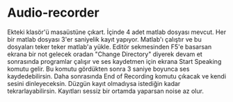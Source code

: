 # Audio-recorder
Ekteki klasör'ü masaüstüne çıkart. İçinde 4 adet matlab dosyası mevcut. Her bir matlab dosyası 3'er saniyelik kayıt yapıyor.
Matlab'ı çalıştır ve bu dosyaları teker teker matlab'a yükle. Editör sekmesinden F5'e basarsan ekrana bir not gelecek oradan "Change Directory" diyerek devam et sonrasında programlar çalışır ve ses kaydetmen için ekrana Start Speaking komutu gelir. Bu komutu gördükten sonra 3 saniye boyunca ses kaydedebilirsin. Daha sonrasında End of Recording komutu çıkacak ve kendi sesini dinleyeceksin. 
Düzgün kayıt olmadıysa istediğin kadar tekrarlayabilirsin. Kayıtları sessiz bir ortamda yaparsan noise az olur.
